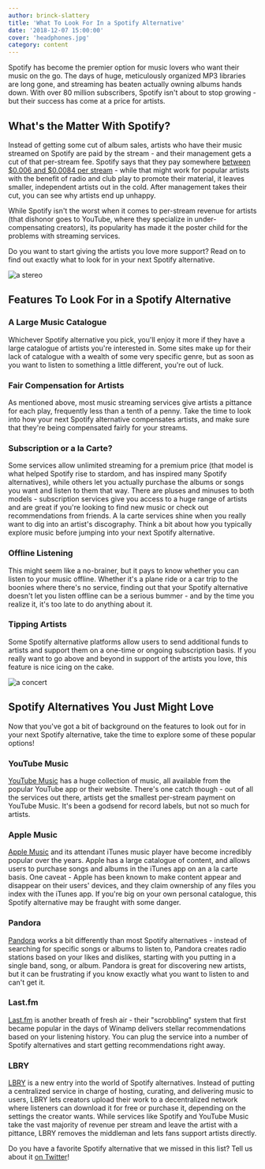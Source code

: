 ```yaml
---
author: brinck-slattery
title: 'What To Look For In a Spotify Alternative'
date: '2018-12-07 15:00:00'
cover: 'headphones.jpg'
category: content
---
```


Spotify has become the premier option for music lovers who want their music on the go. The days of huge, meticulously organized MP3 libraries are long gone, and streaming has beaten actually owning albums hands down. With over 80 million subscribers, Spotify isn't about to stop growing - but their success has come at a price for artists.

## What's the Matter With Spotify?

Instead of getting some cut of album sales, artists who have their music streamed on Spotify are paid by the stream - and their management gets a cut of that per-stream fee. Spotify says that they pay somewhere [between $0.006 and $0.0084 per stream](https://www.cnbc.com/2018/01/26/how-spotify-apple-music-can-pay-musicians-more-commentary.html) - while that might work for popular artists with the benefit of radio and club play to promote their material, it leaves smaller, independent artists out in the cold. After management takes their cut, you can see why artists end up unhappy.

While Spotify isn't the worst when it comes to per-stream revenue for artists (that dishonor goes to YouTube, where they specialize in under-compensating creators), its popularity has made it the poster child for the problems with streaming services.

Do you want to start giving the artists you love more support? Read on to find out exactly what to look for in your next Spotify alternative.

![a stereo](/img/stereo.jpg)

## Features To Look For in a Spotify Alternative

### A Large Music Catalogue

Whichever Spotify alternative you pick, you'll enjoy it more if they have a large catalogue of artists you're interested in. Some sites make up for their lack of catalogue with a wealth of some very specific genre, but as soon as you want to listen to something a little different, you're out of luck.

### Fair Compensation for Artists

As mentioned above, most music streaming services give artists a pittance for each play, frequently less than a tenth of a penny. Take the time to look into how your next Spotify alternative compensates artists, and make sure that they're being compensated fairly for your streams.

### Subscription or a la Carte?

Some services allow unlimited streaming for a premium price (that model is what helped Spotify rise to stardom, and has inspired many Spotify alternatives), while others let you actually purchase the albums or songs you want and listen to them that way. There are pluses and minuses to both models - subscription services give you access to a huge range of artists and are great if you're looking to find new music or check out recommendations from friends. A la carte services shine when you really want to dig into an artist's discography. Think a bit about how you typically explore music before jumping into your next Spotify alternative.

### Offline Listening

This might seem like a no-brainer, but it pays to know whether you can listen to your music offline. Whether it's a plane ride or a car trip to the boonies where there's no service, finding out that your Spotify alternative doesn't let you listen offline can be a serious bummer - and by the time you realize it, it's too late to do anything about it.

### Tipping Artists

Some Spotify alternative platforms allow users to send additional funds to artists and support them on a one-time or ongoing subscription basis. If you really want to go above and beyond in support of the artists you love, this feature is nice icing on the cake.

![a concert](/img/concert.jpg)

## Spotify Alternatives You Just Might Love

Now that you've got a bit of background on the features to look out for in your next Spotify alternative, take the time to explore some of these popular options!

### YouTube Music
[YouTube Music](https://music.youtube.com) has a huge collection of music, all available from the popular YouTube app or their website. There's one catch though - out of all the services out there, artists get the smallest per-stream payment on YouTube Music. It's been a godsend for record labels, but not so much for artists.

### Apple Music
[Apple Music](https://www.apple.com/music) and its attendant iTunes music player have become incredibly popular over the years. Apple has a large catalogue of content, and allows users to purchase songs and albums in the iTunes app on an a la carte basis. One caveat - Apple has been known to make content appear and disappear on their users' devices, and they claim ownership of any files you index with the iTunes app. If you're big on your own personal catalogue, this Spotify alternative may be fraught with some danger.

### Pandora
[Pandora](https://www.pandora.com) works a bit differently than most Spotify alternatives - instead of searching for specific songs or albums to listen to, Pandora creates radio stations based on your likes and dislikes, starting with you putting in a single band, song, or album. Pandora is great for discovering new artists, but it can be frustrating if you know exactly what you want to listen to and can't get it.

### Last.fm
[Last.fm](https://www.last.fm) is another breath of fresh air - their "scrobbling" system that first became popular in the days of Winamp delivers stellar recommendations based on your listening history. You can plug the service into a number of Spotify alternatives and start getting recommendations right away.

### LBRY
[LBRY](/get) is a new entry into the world of Spotify alternatives. Instead of putting a centralized service in charge of hosting, curating, and delivering music to users, LBRY lets creators upload their work to a decentralized network where listeners can download it for free or purchase it, depending on the settings the creator wants. While services like Spotify and YouTube Music take the vast majority of revenue per stream and leave the artist with a pittance, LBRY removes the middleman and lets fans support artists directly.

Do you have a favorite Spotify alternative that we missed in this list? Tell us about it [on Twitter](https://twitter.com/LBRYio)!
